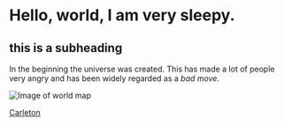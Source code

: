 # Hello, world, I am very sleepy. 
## this is a subheading 
In the beginning the universe was created. This has made a lot of people very angry and has been widely regarded as a *bad move*.

![Image of world map](https://cdn.britannica.com/37/245037-050-79129D52/world-map-continents-oceans.jpg)

[Carleton](https://carleton.edu)
